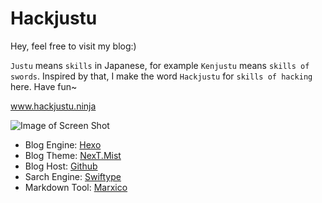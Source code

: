 # Hackjustu

Hey, feel free to visit my blog:)

`Justu` means `skills` in Japanese, for example `Kenjustu` means `skills of swords`. Inspired by that, I make the word `Hackjustu` for `skills of hacking` here. Have fun~

www.hackjustu.ninja

![Image of Screen Shot](https://github.com/hackjustu/Hackjustu/blob/master/ScreenShot.png)

- Blog Engine: [Hexo](https://hexo.io/)
- Blog Theme: [NexT.Mist](https://github.com/iissnan/hexo-theme-next)
- Blog Host: [Github](https://github.com/hackjustu/hackjustu.github.io)
- Sarch Engine: [Swiftype](https://swiftype.com/)
- Markdown Tool: [Marxico](https://marxi.co/)
